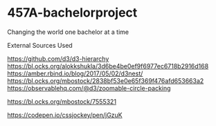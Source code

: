 # 457A-bachelorproject
Changing the world one bachelor at a time


External Sources Used

https://github.com/d3/d3-hierarchy
https://bl.ocks.org/alokkshukla/3d6be4be0ef9f6977ec6718b2916d168
https://amber.rbind.io/blog/2017/05/02/d3nest/
https://bl.ocks.org/mbostock/2838bf53e0e65f369f476afd653663a2
https://observablehq.com/@d3/zoomable-circle-packing


https://bl.ocks.org/mbostock/7555321

https://codepen.io/cssjockey/pen/jGzuK

